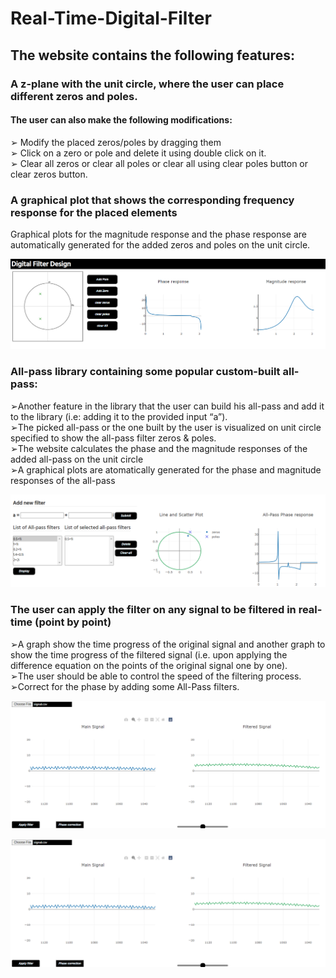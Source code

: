 # Real-Time-Digital-Filter

## The website contains the following features:

### A z-plane with the unit circle, where the user can place different zeros and poles.
#### The user can also make the following modifications:
➢ Modify the placed zeros/poles by dragging them
<br>
➢ Click on a zero or pole and delete it using double click on it.
<br>
➢ Clear all zeros or clear all poles or clear all using clear poles button or clear zeros button.

### A graphical plot that shows the corresponding frequency response for the placed elements
Graphical plots for the magnitude response and the phase response are automatically generated for the added zeros and poles on the unit circle.

![](App-photos/UnitCircle&Responses.png)

### All-pass library containing some popular custom-built all-pass:
➢Another feature in the library that the user can build his all-pass and add it to the library (i.e: adding it to the provided input “a”).
<br>
➢The picked all-pass or the one built by the user is visualized on unit circle specified to show the all-pass filter zeros & poles.
<br>
➢The website calculates the phase and the magnitude responses of the added all-pass on the unit circle
<br>
➢A graphical plots are atomatically generated for the phase and magnitude responses of the all-pass

![](App-photos/AllPass-Library&itsResponses.png)

### The user can apply the filter on any signal to be filtered in real-time (point by point)
➢A graph show the time progress of the original signal and another graph to show the time progress of the filtered signal 
(i.e. upon applying the difference equation on the points of the original signal one by one).
<br>
➢The user should be able to control the speed of the filtering process.
<br>
➢Correct for the phase by adding some All-Pass filters.

![](App-photos/LowPass-Real-time-Filtering.png)



![](LowPass-Real-time-Filtering.png)
